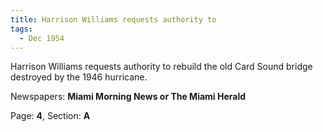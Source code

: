 ```yaml
---  
title: Harrison Williams requests authority to  
tags:  
  - Dec 1954  
---  
```

  
Harrison Williams requests authority to rebuild the old Card Sound bridge destroyed by the 1946 hurricane.  
  
Newspapers: **Miami Morning News or The Miami Herald**  
  
Page: **4**, Section: **A** 
